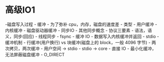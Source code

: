 # 高级IO1

-磁盘写入过程
	- 缓冲
    - 为了弥补 cpu，内存，磁盘的速度差
    - 类型
      - 用户缓冲
      - 内核缓冲
      - 磁盘驱动器缓冲
	- 同步IO
    - 其他同步概念
      - 协议三要素
        - 语法，语义，同步(回应)
      - 线程同步
    - fsync
    - 缓冲 IO
      - 数据写入内核缓冲并返回
      - stdio
        - 缓冲机制
          - 行缓冲(用户换行) vs 块缓冲(磁盘上的 block，一般 4096 字节)
        - 两次拷贝，两次缓冲
          - 用户空间 -> stdio
          - stdio -> core
    - 直接 IO
      - 最小化缓冲，无法屏蔽磁盘缓冲
      - O_DIRECT